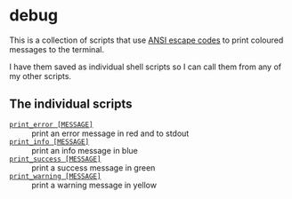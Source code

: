 # debug

This is a collection of scripts that use [ANSI escape codes](https://stackoverflow.com/a/5947802/1558022) to print coloured messages to the terminal.

I have them saved as individual shell scripts so I can call them from any of my other scripts.

## The individual scripts

<!-- [[[cog

# This adds the root of the repo to the PATH, which has cog_helpers.py
from os.path import abspath, dirname
import sys

sys.path.append(abspath(dirname(dirname("."))))

import cog_helpers

folder_name = "debug"

scripts = [
    {
        "usage": "print_error [MESSAGE]",
        "description": """
        print an error message in red and to stdout
        """
    },
    {
        "usage": "print_info [MESSAGE]",
        "description": """
        print an info message in blue
        """
    },
    {
        "usage": "print_success [MESSAGE]",
        "description": """
        print a success message in green
        """
    },
    {
        "usage": "print_warning [MESSAGE]",
        "description": """
        print a warning message in yellow
        """
    },
]

cog_helpers.create_description_table(folder_name=folder_name, scripts=scripts)

]]]-->
<dl>
  <dt>
    <a href="https://github.com/alexwlchan/scripts/blob/main/debug/print_error">
      <code>print_error [MESSAGE]</code>
    </a>
  </dt>
  <dd>
    print an error message in red and to stdout
  </dd>

  <dt>
    <a href="https://github.com/alexwlchan/scripts/blob/main/debug/print_info">
      <code>print_info [MESSAGE]</code>
    </a>
  </dt>
  <dd>
    print an info message in blue
  </dd>

  <dt>
    <a href="https://github.com/alexwlchan/scripts/blob/main/debug/print_success">
      <code>print_success [MESSAGE]</code>
    </a>
  </dt>
  <dd>
    print a success message in green
  </dd>

  <dt>
    <a href="https://github.com/alexwlchan/scripts/blob/main/debug/print_warning">
      <code>print_warning [MESSAGE]</code>
    </a>
  </dt>
  <dd>
    print a warning message in yellow
  </dd>
</dl>
<!-- [[[end]]] (checksum: 6fc892fcb4c7c365c7cd03abce3b6946) -->
